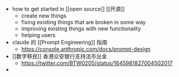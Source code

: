 - how to get started in [[open source]] [[开源]]
	- create new things
	- fixing existing things that are broken in some way
	- improving existing things with new functionality
	- helping users
- claude 的 [[Prompt Engineering]] 指南
	- https://console.anthropic.com/docs/prompt-design
- [[数字移民]] 香港众安银行支持法币出金
	- https://twitter.com/BTW0205/status/1645981827004502017
-